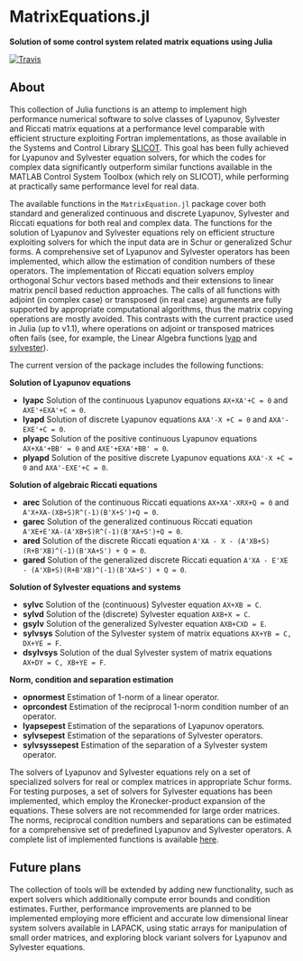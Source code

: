 # MatrixEquations.jl
**Solution of some control system related matrix equations using Julia**

[![Travis](https://travis-ci.com/andreasvarga/MatrixEquations.jl.svg?branch=master)](https://travis-ci.com/andreasvarga/MatrixEquations.jl)

## About
This collection of Julia functions is an attemp to implement high performance
numerical software to solve classes of Lyapunov, Sylvester and Riccati matrix equations
at a performance level comparable with efficient structure exploiting Fortran implementations, as those available in the Systems and Control Library [SLICOT](http://slicot.org/).
This goal has been fully achieved for Lyapunov and Sylvester equation solvers, for which the
codes for complex data significantly outperform similar functions available in
the MATLAB Control System Toolbox (which rely on SLICOT), while performing at
practically same performance level for real data.

The available functions in the `MatrixEquation.jl` package cover both standard
and generalized continuous and discrete Lyapunov, Sylvester and Riccati equations for both real and complex data. The functions for the solution of Lyapunov and Sylvester equations rely on efficient structure
exploiting solvers for which the input data are in Schur or generalized Schur forms. A comprehensive set of Lyapunov and Sylvester operators has been implemented, which allow the estimation of condition numbers of these operators. The implementation of Riccati equation solvers employ orthogonal Schur vectors
based methods and their extensions to linear matrix pencil based reduction approaches. The calls of all functions with adjoint (in complex case) or transposed (in real case) arguments are fully supported by appropriate computational algorithms, thus the matrix copying operations are mostly avoided.  This contrasts with the current practice used in Julia (up to v1.1), where operations on adjoint or transposed matrices often fails (see, for example, the Linear Algebra functions [lyap](https://docs.julialang.org/en/v1.1/stdlib/LinearAlgebra/#LinearAlgebra.lyap) and [sylvester](https://docs.julialang.org/en/v1.1/stdlib/LinearAlgebra/#LinearAlgebra.sylvester)).   

The current version of the package includes the following functions:


**Solution of Lyapunov equations**
 * **lyapc** 	 Solution of the continuous Lyapunov equations `AX+XA'+C = 0` and `AXE'+EXA'+C = 0`.
 * **lyapd**	 Solution of discrete Lyapunov equations `AXA'-X +C = 0` and `AXA'-EXE'+C = 0`.
 * **plyapc**  Solution of the positive continuous Lyapunov equations `AX+XA'+BB' = 0` and `AXE'+EXA'+BB' = 0`.
 * **plyapd**	 Solution of the positive discrete Lyapunov equations `AXA'-X +C = 0` and `AXA'-EXE'+C = 0`.

 **Solution of algebraic  Riccati equations**
  * **arec**	  Solution of the continuous Riccati equations `AX+XA'-XRX+Q = 0` and
 `A'X+XA-(XB+S)R^(-1)(B'X+S')+Q = 0`.
  * **garec** 	 Solution of the generalized continuous Riccati equation
 `A'XE+E'XA-(A'XB+S)R^(-1)(B'XA+S')+Q = 0`.
 * **ared**	 Solution of the discrete Riccati equation
 `A'XA - X - (A'XB+S)(R+B'XB)^(-1)(B'XA+S') + Q = 0`.
 * **gared**	  Solution of the generalized discrete Riccati equation
 `A'XA - E'XE - (A'XB+S)(R+B'XB)^(-1)(B'XA+S') + Q = 0`.

 **Solution of Sylvester equations and systems**
   * **sylvc**	 Solution of the (continuous) Sylvester equation `AX+XB = C`.
   * **sylvd**	 Solution of the (discrete) Sylvester equation `AXB+X = C`.
   * **gsylv**	 Solution of the generalized Sylvester equation `AXB+CXD = E`.
   * **sylvsys**	 Solution of the Sylvester system of matrix equations `AX+YB = C, DX+YE = F`.
   * **dsylvsys**	 Solution of the dual Sylvester system of matrix equations `AX+DY = C, XB+YE = F`.

   **Norm, condition and separation estimation**
   * **opnormest** Estimation of 1-norm of a linear operator.
   * **oprcondest** Estimation of the reciprocal 1-norm condition number of an operator.
   * **lyapsepest** Estimation of the separations of Lyapunov operators.
   * **sylvsepest** Estimation of the separations of Sylvester operators.
   * **sylvsyssepest** Estimation of the separation of a Sylvester system operator.

The solvers of Lyapunov and Sylvester equations rely on a set of specialized solvers for real or complex matrices in appropriate Schur forms. For testing purposes, a set of solvers for Sylvester equations has been implemented, which employ the Kronecker-product expansion of the equations. These solvers are not recommended for large order matrices. The norms, reciprocal condition numbers and separations can be estimated for a comprehensive set of predefined Lyapunov and Sylvester operators. A complete list of implemented functions is available [here](https://sites.google.com/site/andreasvargacontact/home/software/matrix-equations-in-julia).

## Future plans
The collection of tools will be extended by adding new functionality, such as expert solvers which additionally compute error bounds and condition estimates. Further, performance improvements are planned to be implemented employing more efficient and accurate low dimensional linear system solvers available in LAPACK, using static arrays for manipulation of small order matrices, and exploring block variant solvers for Lyapunov and Sylvester equations.
